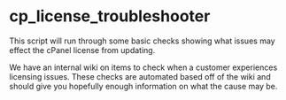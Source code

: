 # cp_license_troubleshooter

This script will run through some basic checks showing what issues may effect the 
cPanel license from updating. 

We have an internal wiki on items to check when a customer experiences licensing issues.
These checks are automated based off of the wiki and should give you hopefully enough
information on what the cause may be. 


